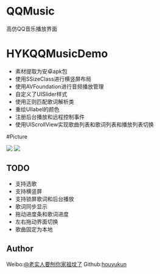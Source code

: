 # QQMusic
高仿QQ音乐播放界面


# HYKQQMusicDemo

- 素材提取为安卓apk包
- 使用SSizeClass进行横竖屏布局
- 使用AVFoundation进行音频播放管理
- 自定义了UISlider样式
- 使用正则匹配歌词解析类
- 重绘UIlabel的颜色
- 注册后台播放和远程控制事件
- 使用UIScrollView实现歌曲列表和歌词列表和播放列表切换

#Picture

![](/录屏.gif)
![](/Snip20160414_4.png)

## TODO

- 支持选歌
- 支持横竖屏
- 支持锁屏歌词和后台播放
- 歌词同步显示
- 拖动进度条和歌词进度
- 左右拖动界面切换
- 歌曲固定为本地

## Author

Weibo:[@老实人要刨你家祖坟了](http://weibo.com/caoeggs) 
Github:[houyukun](https://github.com/houyukun) 
